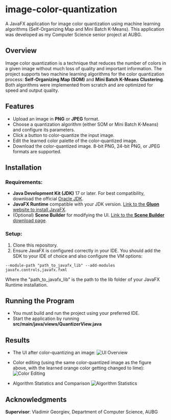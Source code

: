 # image-color-quantization
A JavaFX application for image color quantization using machine learning algorithms (Self-Organizing Map and Mini Batch K-Means). This application was developed as my Computer Science senior project at AUBG.

## Overview
Image color quantization is a technique that reduces the number of colors in a given image without much loss of quality and important information. The project supports two machine learning algorithms for the color quantization process: **Self-Organizing Map (SOM)** and **Mini Batch K-Means Clustering**. Both algorithms were implemented from scratch and are optimized for speed and output quality.

## Features
- Upload an image in **PNG** or **JPEG** format.
- Choose a quantization algorithm (either SOM or Mini Batch K-Means) and configure its parameters.
- Click a button to color-quantize the input image.
- Edit the learned color palette of the color-quantized image.
- Download the color-quantized image. 8-bit PNG, 24-bit PNG, or JPEG formats are supported.

## Installation
### Requirements:
- **Java Development Kit (JDK)** 17 or later. For best compatibility, download the official [Oracle JDK](https://www.oracle.com/java/technologies/downloads/).
- **JavaFX Runtime** compatible with your JDK version. [Link to the **Gluon** website to install JavaFX]( https://gluonhq.com/products/javafx/). 
- (Optional) **Scene Builder** for modifying the UI. [Link to the **Scene Builder** download page](https://gluonhq.com/products/scene-builder/).
   
### Setup:
1. Clone this repository.
2. Ensure JavaFX is configured correctly in your IDE. You should add the SDK to your IDE of choice and also configure the VM options:

```
--module-path "path_to_javafx_lib" --add-modules javafx.controls,javafx.fxml
```

Where the "path_to_javafx_lib" is the path to the lib folder of your JavaFX Runtime installation.

## Running the Program
- You must build and run the project using your preferred IDE. 
- Start the application by running **src/main/java/views/QuantizerView.java**

## Results
- The UI after color-quantizing an image:
![UI Overview](https://github.com/user-attachments/assets/0257e9ab-e33c-4313-95a7-f7f7d30905c4)

- Color editing (using the same color-quantized image as the figure above, with the learned orange color getting changed to lime):
![Color Editing](https://github.com/user-attachments/assets/6c9105d4-5277-40f4-acb0-49d8e6f15b95)

- Algorithm Statistics and Comparison
![Algorithm Statistics](https://github.com/user-attachments/assets/fc97f663-8adf-4c3e-bfa4-03656e1ded07)

## Acknowledgments
**Supervisor**: Vladimir Georgiev, Department of Computer Science, AUBG
